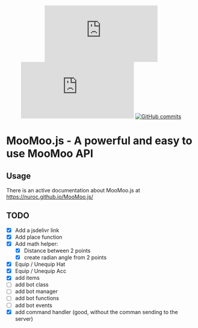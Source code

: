 <center>

[![GitHub stars](https://img.shields.io/github/stars/NuroC/MooMoo.js)](https://github.com/NuroC/MooMoo.js/stargazers)
[![GitHub version](https://img.shields.io/github/release/NuroC/MooMoo.js)](https://github.com/NuroC/MooMoo.js)
[![GitHub commits](https://img.shields.io/github/commits-since/NuroC/MooMoo.js/latest)](https://github.com/NuroC/MooMoo.js/commits/master)

</center>

# MooMoo.js - A powerful and easy to use MooMoo API


## Usage

There is an active documentation about MooMoo.js at https://nuroc.github.io/MooMoo.js/

## TODO

- [x] Add a jsdelivr link
- [x] Add place function
- [x] Add math helper:
    - [X] Distance between 2 points
    - [x] create radian angle from 2 points
- [x] Equip / Unequip Hat
- [x] Equip / Unequip Acc
- [x] add items
- [ ] add bot class
- [ ] add bot manager
- [ ] add bot functions
- [ ] add bot events
- [x] add command handler (good, without the comman sending to the server)
